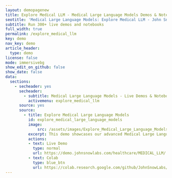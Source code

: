 ```yaml
---
layout: demopagenew
title: Explore Medical LLM - Medical Large Language Models Demos & Notebooks
seotitle: 'Medical Large Language Models: Explore Medical LLM - John Snow Labs'
subtitle: Run 300+ live demos and notebooks
full_width: true
permalink: /explore_medical_llm
key: demo
nav_key: demo
article_header:
  type: demo
license: false
mode: immersivebg
show_edit_on_github: false
show_date: false
data:
  sections:  
    - secheader: yes
      secheader:
        - subtitle: Medical Large Language Models - Live Demos & Notebooks
          activemenu: explore_medical_llm
      source: yes
      source:
        - title: Explore Medical Large Language Models
          id: explore_medical_large_language_models
          image: 
              src: /assets/images/Explore_Medical_Large_Language_Models.svg
          excerpt: This demo showcases our advanced Medical Large Language Models, which are designed to perform a range of tasks including Summarization, Question Answering, and Text Generation.
          actions:
          - text: Live Demo
            type: normal
            url: https://demo.johnsnowlabs.com/healthcare/MEDICAL_LLM/
          - text: Colab
            type: blue_btn
            url: https://colab.research.google.com/github/JohnSnowLabs/spark-nlp-workshop/blob/master/tutorials/Certification_Trainings/Healthcare/32.Medical_Text_Summarization.ipynb#scrollTo=NgJI3GVFReK_      
---
```

